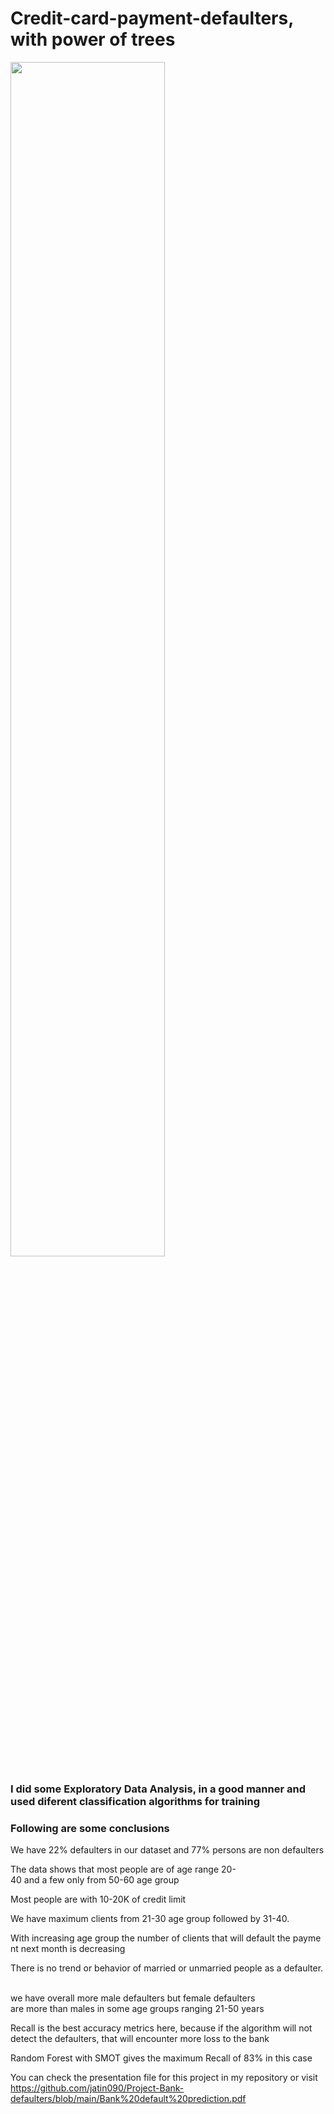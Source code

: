 # Credit-card-payment-defaulters, with power of trees

<img src="https://github.com/jatin090/Project-Bank-defaulters/blob/main/0_oLeswCbrUfNEUwAz.gif" width="70%"/>

### I did some Exploratory Data Analysis, in a good manner and used diferent classification algorithms for training
### Following are some conclusions 

We have 22% defaulters in our dataset and 77% persons are non defaulters

The data shows that most people are of age range 20-40 and a few only from 50-60 age group

Most people are with 10-20K of credit limit 	

We have maximum clients from 21-30 age group followed by 31-40. 

With increasing age group the number of clients that will default the payment next month is decreasing

There is no trend or behavior of married or unmarried people as a defaulter. 

we have overall more male defaulters but female defaulters are more than males in some age groups ranging 21-50 years 

Recall is the best accuracy metrics here, because if the algorithm will not detect the defaulters, that will encounter more loss to the bank

Random Forest with SMOT gives the maximum Recall of 83% in this case

You can check the presentation file for this project in my repository or visit 
https://github.com/jatin090/Project-Bank-defaulters/blob/main/Bank%20default%20prediction.pdf

